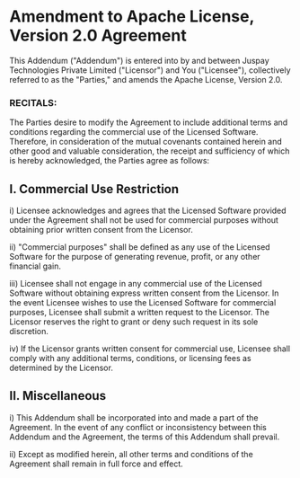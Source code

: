 # Amendment to Apache License, Version 2.0 Agreement

This Addendum ("Addendum") is entered into by and between Juspay Technologies Private Limited
("Licensor") and You ("Licensee"), collectively referred to as the "Parties," and amends the Apache
License, Version 2.0.

### RECITALS:

The Parties desire to modify the Agreement to include additional terms and conditions regarding the
commercial use of the Licensed Software. Therefore, in consideration of the mutual covenants contained
herein and other good and valuable consideration, the receipt and sufficiency of which is hereby
acknowledged, the Parties agree as follows:

## I. Commercial Use Restriction

i) Licensee acknowledges and agrees that the Licensed Software provided under the Agreement
shall not be used for commercial purposes without obtaining prior written consent from the Licensor.
      
ii) "Commercial purposes" shall be defined as any use of the Licensed Software for the purpose of generating revenue, profit, or any other financial gain.

iii) Licensee shall not engage in any commercial use of the Licensed Software without obtaining express written consent from the Licensor. In the event Licensee wishes to use the Licensed Software for commercial purposes, Licensee shall submit a written request to the Licensor. The Licensor reserves the right to grant or deny such request in its sole discretion.

iv) If the Licensor grants written consent for commercial use, Licensee shall comply with any additional terms, conditions, or licensing fees as determined by the Licensor.

## II. Miscellaneous

i)  This Addendum shall be incorporated into and made a part of the Agreement. In the event of any conflict or inconsistency between this Addendum and the Agreement, the terms of this Addendum shall prevail.
         
ii) Except as modified herein, all other terms and conditions of the Agreement shall remain in full force and effect.